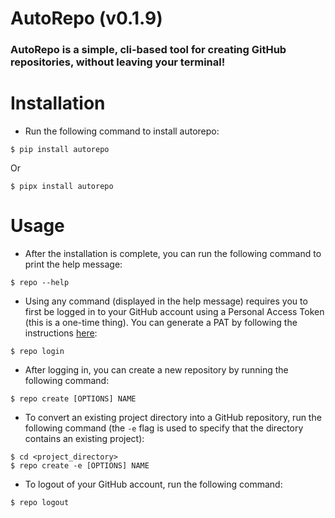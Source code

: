 # AutoRepo (v0.1.9)

### AutoRepo is a simple, cli-based tool for creating GitHub repositories, without leaving your terminal!

# Installation

- Run the following command to install autorepo:

```
$ pip install autorepo
```

Or

```
$ pipx install autorepo
```

# Usage

- After the installation is complete, you can run the following command to print the help message:

```
$ repo --help
```

- Using any command (displayed in the help message) requires you to first be logged in to your GitHub account using a Personal Access Token (this is a one-time thing). You can generate a PAT by following the instructions <a href="https://help.github.com/articles/creating-a-personal-access-token-for-the-command-line/">here</a>:

```
$ repo login
```

- After logging in, you can create a new repository by running the following command:

```
$ repo create [OPTIONS] NAME
```

- To convert an existing project directory into a GitHub repository, run the following command (the `-e` flag is used to specify that the directory contains an existing project):

```
$ cd <project_directory>
$ repo create -e [OPTIONS] NAME
```

- To logout of your GitHub account, run the following command:

```
$ repo logout
```
